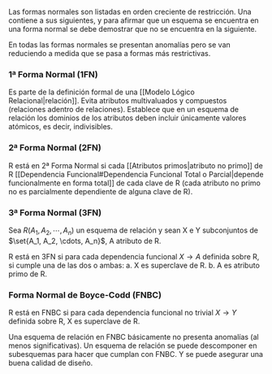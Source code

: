 Las formas normales son listadas en orden creciente de restricción. Una contiene a sus siguientes, y para afirmar que un esquema se encuentra en una forma normal se debe demostrar que no se encuentra en la siguiente.

En todas las formas normales se presentan anomalías pero se van reduciendo a medida que se pasa a formas más restrictivas.

### 1ª Forma Normal (1FN)
Es parte de la definición formal de una [[Modelo Lógico Relacional|relación]]. Evita atributos multivaluados y compuestos (relaciones adentro de relaciones). Establece que en un esquema de relación los dominios de los atributos deben incluir únicamente valores atómicos, es decir, indivisibles.

### 2ª Forma Normal (2FN)
R está en 2ª Forma Normal si cada [[Atributos primos|atributo no primo]] de R [[Dependencia Funcional#Dependencia Funcional Total o Parcial|depende funcionalmente en forma total]] de cada clave de R (cada atributo no primo no es parcialmente dependiente de alguna clave de R). 

### 3ª Forma Normal (3FN)
Sea $R(A_1, A_2, \cdots, A_n)$ un esquema de relación y sean X e Y subconjuntos de $\set{A_1, A_2, \cdots, A_n}$, A atributo de R.

R está en 3FN si para cada dependencia funcional $X \rightarrow A$ definida sobre R, si cumple una de las dos o ambas:
	a. X es superclave de R.
	b. A es atributo primo de R.
	
### Forma Normal de Boyce-Codd (FNBC)
R está en FNBC si para cada dependencia funcional no trivial $X \rightarrow Y$ definida sobre R, X es superclave de R.

Una esquema de relación en FNBC básicamente no presenta anomalías (al menos significativas). Un esquema de relación se puede descomponer en subesquemas para hacer que cumplan con FNBC. Y se puede asegurar una buena calidad de diseño.
